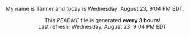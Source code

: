 My name is Tanner and today is Wednesday, August 23, 9:04 PM EDT.

<p align="center">This <i>README</i> file is generated <b>every 3 hours</b>!</br>Last refresh: Wednesday, August 23, 9:04 PM EDT<br /></p>
